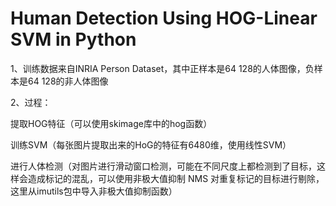 # Human Detection Using HOG-Linear SVM in Python

1、训练数据来自INRIA Person Dataset，其中正样本是64 128的人体图像，负样本是64 128的非人体图像

2、过程：

提取HOG特征（可以使用skimage库中的hog函数）

训练SVM（每张图片提取出来的HoG的特征有6480维，使用线性SVM）

进行人体检测（对图片进行滑动窗口检测，可能在不同尺度上都检测到了目标，这样会造成标记的混乱，可以使用非极大值抑制 NMS 对重复标记的目标进行剔除，这里从imutils包中导入非极大值抑制函数）